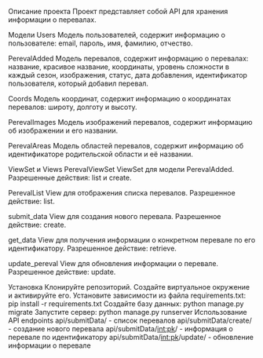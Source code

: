 Описание проекта
Проект представляет собой API для хранения информации о перевалах.

Модели
Users
Модель пользователей, содержит информацию о пользователе: email, пароль, имя, фамилию, отчество.

PerevalAdded
Модель перевалов, содержит информацию о перевалах: название, красивое название, координаты, уровень сложности в каждый сезон, изображения, статус, дата добавления, идентификатор пользователя, который добавил перевал.

Coords
Модель координат, содержит информацию о координатах перевалов: широту, долготу и высоту.

PerevalImages
Модель изображений перевалов, содержит информацию об изображении и его названии.

PerevalAreas
Модель областей перевалов, содержит информацию об идентификаторе родительской области и её названии.

ViewSet и Views
PerevalViewSet
ViewSet для модели PerevalAdded. Разрешенные действия: list и create.

PerevalList
View для отображения списка перевалов. Разрешенное действие: list.

submit_data
View для создания нового перевала. Разрешенное действие: create.

get_data
View для получения информации о конкретном перевале по его идентификатору. Разрешенное действие: retrieve.

update_pereval
View для обновления информации о перевале. Разрешенное действие: update.

Установка
Клонируйте репозиторий.
Создайте виртуальное окружение и активируйте его.
Установите зависимости из файла requirements.txt: pip install -r requirements.txt
Создайте базу данных: python manage.py migrate
Запустите сервер: python manage.py runserver
Использование
API endpoints
api/submitData/ - список перевалов
api/submitData/create/ - создание нового перевала
api/submitData/<int:pk>/ - информация о перевале по идентификатору
api/submitData/<int:pk>/update/ - обновление информации о перевале

